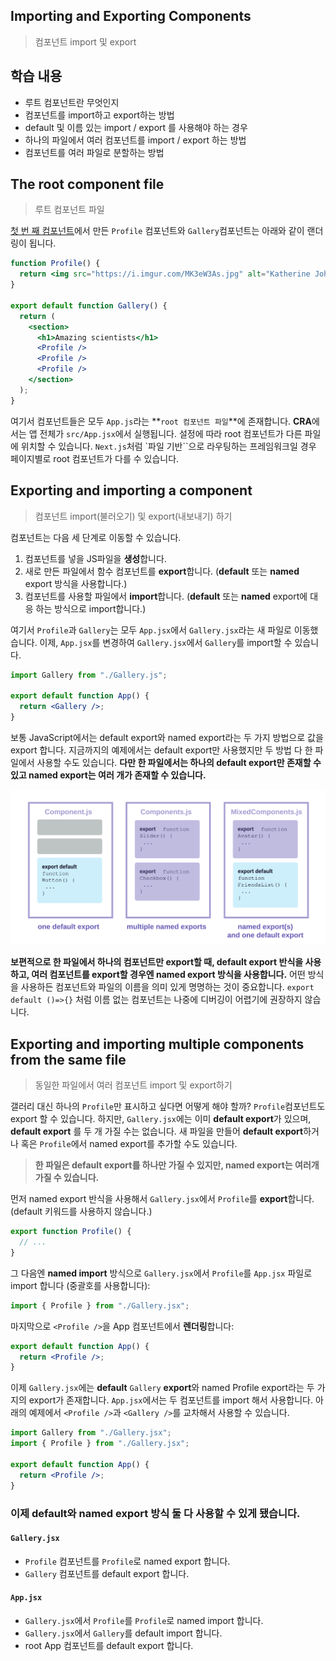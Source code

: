 ## Importing and Exporting Components

> 컴포넌트 import 및 export

## 학습 내용

- 루트 컴포넌트란 무엇인지
- 컴포넌트를 import하고 export하는 방법
- default 및 이름 있는 import / export 를 사용해야 하는 경우
- 하나의 파일에서 여러 컴포넌트를 import / export 하는 방법
- 컴포넌트를 여러 파일로 분할하는 방법

## The root component file

> 루트 컴포넌트 파일

[첫 번 째 컴포넌트](https://github.com/ohtaekwon/Frontend-101/blob/main/React/Learn/Learn%20React/1.%20UI%EA%B0%9C%EC%9A%94/1-1_First%20Component.md)에서 만든 `Profile` 컴포넌트와 `Gallery`컴포넌트는 아래와 같이 랜더링이 됩니다.

```jsx
function Profile() {
  return <img src="https://i.imgur.com/MK3eW3As.jpg" alt="Katherine Johnson" />;
}

export default function Gallery() {
  return (
    <section>
      <h1>Amazing scientists</h1>
      <Profile />
      <Profile />
      <Profile />
    </section>
  );
}
```

여기서 컴포넌트들은 모두 `App.js`라는 **`root 컴포넌트 파일`**에 존재합니다. **CRA**에서는 앱 전체가 `src/App.jsx`에서 실행됩니다. 설정에 따라 root 컴포넌트가 다른 파일에 위치할 수 있습니다. `Next.js`처럼 `파일 기반``으로 라우팅하는 프레임워크일 경우 페이지별로 root 컴포넌트가 다를 수 있습니다.

## Exporting and importing a component

> 컴포넌트 import(불러오기) 및 export(내보내기) 하기

컴포넌트는 다음 세 단계로 이동할 수 있습니다.

1. 컴포넌트를 넣을 JS파일을 **생성**합니다.
2. 새로 만든 파일에서 함수 컴포넌트를 **export**합니다. (**default** 또는 **named** export 방식을 사용합니다.)
3. 컴포넌트를 사용할 파일에서 **import**합니다. (**default** 또는 **named** export에 대응 하는 방식으로 import합니다.)

여기서 `Profile`과 `Gallery`는 모두 `App.jsx`에서 `Gallery.jsx`라는 새 파일로 이동했습니다. 이제, `App.jsx`를 변경하여 `Gallery.jsx`에서 `Gallery`를 import할 수 있습니다.

```jsx
import Gallery from "./Gallery.js";

export default function App() {
  return <Gallery />;
}
```

보통 JavaScript에서는 default export와 named export라는 두 가지 방법으로 값을 export 합니다. 지금까지의 예제에서는 default export만 사용했지만 두 방법 다 한 파일에서 사용할 수도 있습니다. **다만 한 파일에서는 하나의 default export만 존재할 수 있고 named export는 여러 개가 존재할 수 있습니다.**

![](../../../../assets/React-L-1-2.svg)

**보편적으로 한 파일에서 하나의 컴포넌트만 export할 때, default export 반식을 사용하고, 여러 컴포넌트를 export할 경우엔 named export 방식을 사용합니다.** 어떤 방식을 사용하든 컴포넌트와 파일의 이름을 의미 있게 명명하는 것이 중요합니다. `export default ()=>{}` 처럼 이름 없는 컴포넌트는 나중에 디버깅이 어렵기에 권장하지 않습니다.

## Exporting and importing multiple components from the same file

> 동일한 파일에서 여러 컴포넌트 import 및 export하기

갤러리 대신 하나의 `Profile`만 표시하고 싶다면 어떻게 해야 할까? `Profile`컴포넌트도 export 할 수 있습니다. 하지만, `Gallery.jsx`에는 이미 **default export**가 있으며, **default export** 를 두 개 가질 수는 없습니다. 새 파일을 만들어 **default export**하거나 혹은 `Profile`에서 named export를 추가할 수도 있습니다.

> **한 파일은 default export를 하나만 가질 수 있지만, named export는 여러개 가질 수 있습니다.**

먼저 named export 반식을 사용해서 `Gallery.jsx`에서 `Profile`를 **export**합니다. (default 키워드를 사용하지 않습니다.)

```jsx
export function Profile() {
  // ...
}
```

그 다음엔 **named import** 방식으로 `Gallery.jsx`에서 `Profile`를 `App.jsx` 파일로 import 합니다 (중괄호를 사용합니다):

```jsx
import { Profile } from "./Gallery.jsx";
```

마지막으로 `<Profile />`을 App 컴포넌트에서 **렌더링**합니다:

```jsx
export default function App() {
  return <Profile />;
}
```

이제 `Gallery.jsx`에는 **default** `Gallery` **export**와 named Profile export라는 두 가지의 export가 존재합니다. `App.jsx`에서는 두 컴포넌트를 import 해서 사용합니다. 아래의 예제에서 `<Profile />`과 `<Gallery />`를 교차해서 사용할 수 있습니다.

```jsx
import Gallery from "./Gallery.jsx";
import { Profile } from "./Gallery.jsx";

export default function App() {
  return <Profile />;
}
```

### 이제 default와 named export 방식 둘 다 사용할 수 있게 됐습니다.

#### `Gallery.jsx`

- `Profile` 컴포넌트를 `Profile`로 named export 합니다.
- `Gallery` 컴포넌트를 default export 합니다.

#### `App.jsx`

- `Gallery.jsx`에서 `Profile`를 `Profile`로 named import 합니다.
- `Gallery.jsx`에서 `Gallery`를 default import 합니다.
- root App 컴포넌트를 default export 합니다.
